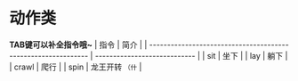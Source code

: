 # 动作类  
**TAB键可以补全指令哦~**
| 指令                                                          | 简介                         |
| ------------------------------------------------------------- | ---------------------------- |
| <MinecraftCommand class="borderless">sit</MinecraftCommand>   | 坐下                         |
| <MinecraftCommand class="borderless">lay</MinecraftCommand>   | 躺下                         |
| <MinecraftCommand class="borderless">crawl</MinecraftCommand> | 爬行                         |
| <MinecraftCommand class="borderless">spin</MinecraftCommand>  | 龙王开转 <small>（什</small> |